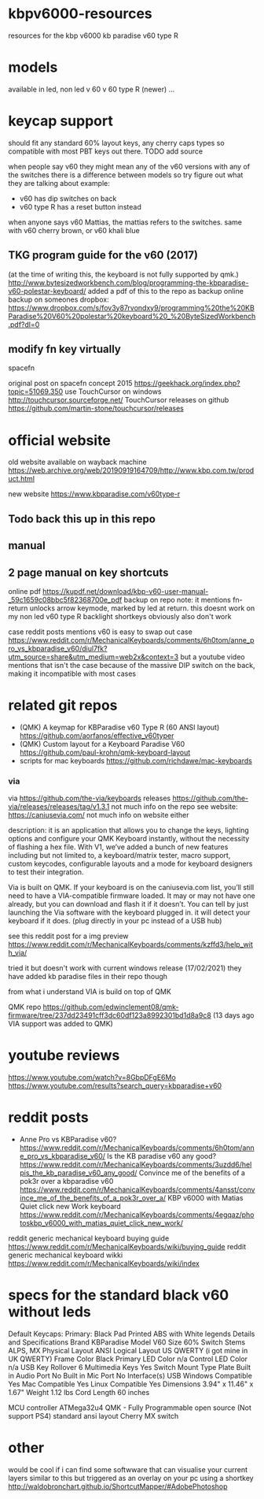 # kbpv6000-resources
resources for the kbp v6000 kb paradise v60 type R

# models
available in led, non led
v 60
v 60 type R (newer)
...

# keycap support
should fit any standard 60% layout keys, any cherry caps types
so compatible with most PBT keys out there.
TODO add source

when people say v60 they might mean any of the v60 versions with any of the switches
there is a difference between models so try figure out what they are talking about
example:
- v60 has dip switches on back
- v60 type R has a reset button instead

when anyone says v60 Mattias, the mattias refers to the switches. same with v60 cherry brown, or v60 khali blue

## TKG program guide for the v60 (2017) 
(at the time of writing this, the keyboard is not fully supported by qmk.)
http://www.bytesizedworkbench.com/blog/programming-the-kbparadise-v60-polestar-keyboard/
added a pdf of this to the repo as backup
online backup on someones dropbox: https://www.dropbox.com/s/fov3y87rvondxy9/programming%20the%20KBParadise%20V60%20polestar%20keyboard%20_%20ByteSizedWorkbench.pdf?dl=0


## modify fn key virtually

spacefn

original post on spacefn concept 2015 https://geekhack.org/index.php?topic=51069.350
use TouchCursor on windows http://touchcursor.sourceforge.net/
TouchCursor releases on github https://github.com/martin-stone/touchcursor/releases

# official website
old website available on wayback machine
https://web.archive.org/web/20190919164709/http://www.kbp.com.tw/product.html

new website
https://www.kbparadise.com/v60type-r
## Todo back this up in this repo

## manual

## 2 page manual on key shortcuts 
online pdf https://kupdf.net/download/kbp-v60-user-manual-_59c1659c08bbc5f82368700e_pdf
backup on repo
note: it mentions fn-return unlocks arrow keymode, marked by led at return.
this doesnt work on my non led v60 type R
backlight shortkeys obviously also don't work

case
reddit posts mentions v60 is easy to swap out case https://www.reddit.com/r/MechanicalKeyboards/comments/6h0tom/anne_pro_vs_kbparadise_v60/diul7fk?utm_source=share&utm_medium=web2x&context=3
but a youtube video mentions that isn't the case because of the massive DIP switch on the back, making it incompatible with most cases

# related git repos

- (QMK) A keymap for KBParadise v60 Type R (60 ANSI layout) https://github.com/aorfanos/effective_v60typer
- (QMK) Custom layout for a Keyboard Paradise V60 https://github.com/paul-krohn/qmk-keyboard-layout
- scripts for mac keyboards https://github.com/richdawe/mac-keyboards

### via
via https://github.com/the-via/keyboards
releases https://github.com/the-via/releases/releases/tag/v1.3.1
not much info on the repo
see website: https://caniusevia.com/
not much info on website either

description:
 it is an application that allows you to change the keys, lighting options and configure your QMK Keyboard instantly, without the necessity of flashing a hex file. With V1, we’ve added a bunch of new features including but not limited to, a keyboard/matrix tester, macro support, custom keycodes, configurable layouts and a mode for keyboard designers to test their integration.
 
 Via is built on QMK. If your keyboard is on the caniusevia.com list, you’ll still need to have a VIA-compatible firmware loaded. It may or may not have one already, but you can download and flash it if it doesn’t. You can tell by just launching the Via software with the keyboard plugged in. it will detect your keyboard if it does. (plug directly in your pc instead of a USB hub)
 
 see this reddit post for a img preview https://www.reddit.com/r/MechanicalKeyboards/comments/kzffd3/help_with_via/
 
 tried it but doesn't work with current windows release (17/02/2021)
 they have added kb paradise files in their repo though


from what i understand VIA is build on top of QMK 

QMK repo https://github.com/edwinclement08/qmk-firmware/tree/237dd23491cff3dc60df123a8992301bd1d8a9c8
(13 days ago VIA support was added to QMK)

# youtube reviews
https://www.youtube.com/watch?v=8GbpDFgE6Mo
https://www.youtube.com/results?search_query=kbparadise+v60

# reddit posts
- Anne Pro vs KBParadise v60? https://www.reddit.com/r/MechanicalKeyboards/comments/6h0tom/anne_pro_vs_kbparadise_v60/
Is the KB paradise v60 any good? https://www.reddit.com/r/MechanicalKeyboards/comments/3uzdd6/helpis_the_kb_paradise_v60_any_good/
Convince me of the benefits of a pok3r over a kbparadise v60 https://www.reddit.com/r/MechanicalKeyboards/comments/4ansst/convince_me_of_the_benefits_of_a_pok3r_over_a/
KBP v6000 with Matias Quiet click new Work keyboard https://www.reddit.com/r/MechanicalKeyboards/comments/4egqaz/photoskbp_v6000_with_matias_quiet_click_new_work/

reddit generic mechanical keyboard buying guide https://www.reddit.com/r/MechanicalKeyboards/wiki/buying_guide
reddit generic mechanical keyboard wikki https://www.reddit.com/r/MechanicalKeyboards/wiki/index

# specs for the standard black v60 without leds
Default Keycaps: Primary: Black Pad Printed ABS with White legends
Details and Specifications
Brand	KBParadise
Model	V60
Size	60%
Switch Stems	ALPS, MX
Physical Layout	ANSI
Logical Layout	US QWERTY (i got mine in UK QWERTY)
Frame Color	Black
Primary LED Color	n/a
Control LED Color	n/a
USB Key Rollover	6
Multimedia Keys	Yes
Switch Mount Type	Plate
Built in Audio Port	No
Built in Mic Port	No
Interface(s)	USB
Windows Compatible	Yes
Mac Compatible	Yes
Linux Compatible	Yes
Dimensions	3.94" x 11.46" x 1.67"
Weight	1.12 lbs
Cord Length	60 inches

MCU controller ATMega32u4
QMK - Fully Programmable open source (Not support PS4)
standard ansi layout
Cherry MX switch

# other 
would be cool if i can find some softwware that can visualise your current layers
similar to this but triggered as an overlay on your pc using a shortkey http://waldobronchart.github.io/ShortcutMapper/#AdobePhotoshop





